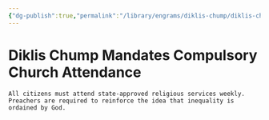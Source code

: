 ```yaml
---
{"dg-publish":true,"permalink":"/library/engrams/diklis-chump/diklis-chump-mandates-compulsory-church-attendance/"}
---
```


# Diklis Chump Mandates Compulsory Church Attendance
	All citizens must attend state-approved religious services weekly.  
	Preachers are required to reinforce the idea that inequality is ordained by God.
